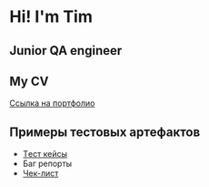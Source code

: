 # Hi! I'm Tim

## Junior QA engineer

## My CV
[Ссылка на портфолио](https://docs.google.com/document/d/1iITR7bsWoeTJN0-jdz0vJl6H-WW-GLOk9vXenFopEjg/edit?usp=sharing)
## Примеры тестовых артефактов
* [Tест кейсы](https://docs.google.com/spreadsheets/d/1-KQqsXPSYypRnA1qzmd3FSXb258ZxtDRyMJeIC0pVAI/edit?usp=sharing)
* Баг репорты
* [Чек-лист](https://miro.com/app/board/uXjVMp7X2oU=/?share_link_id=577672614669)
